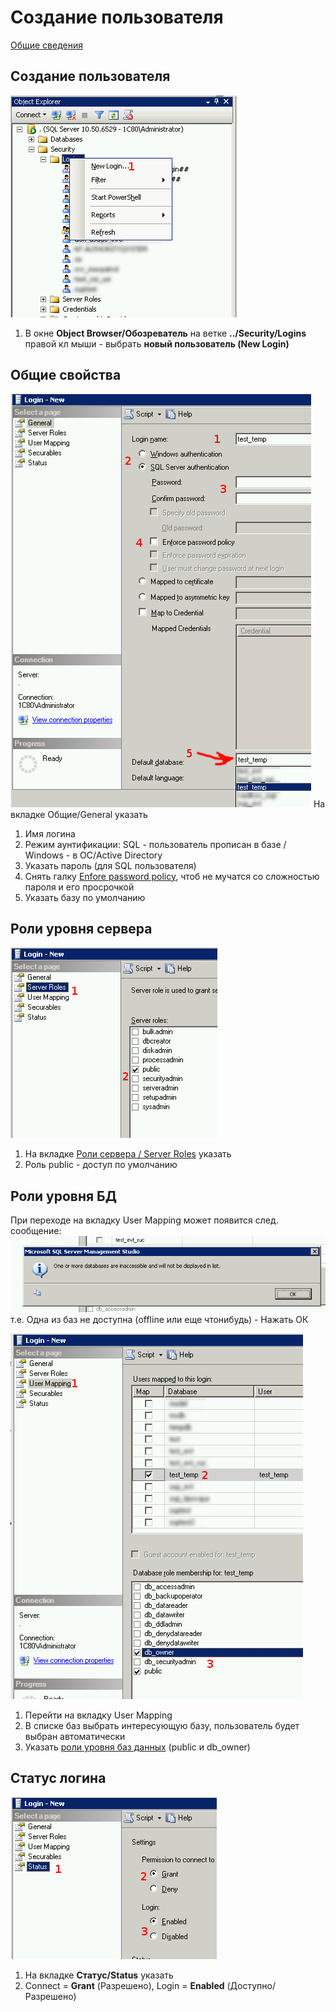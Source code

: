 Создание пользователя
=====================

[Общие сведения](https://docs.microsoft.com/ru-ru/sql/relational-databases/security/authentication-access/getting-started-with-database-engine-permissions)

Создание пользователя
---------------------
![alt](https://github.com/gochaorg/mssql-manual/raw/master/images/create-login/05.png)
1. В окне **Object Browser/Обозреватель** на ветке **../Security/Logins** правой кл мыши - выбрать **новый пользователь (New Login)**

Общие свойства
--------------
![alt](https://github.com/gochaorg/mssql-manual/raw/master/images/create-login/06.png)
На вкладке Общие/General указать
1. Имя логина
2. Режим аунтификации: SQL - пользователь прописан в базе / Windows - в ОС/Active Directory
3. Указать пароль (для SQL пользователя)
4. Снять галку [Enfore password policy](https://docs.microsoft.com/ru-ru/sql/relational-databases/security/password-policy), чтоб не мучатся со сложностью пароля и его просрочкой
5. Указать базу по умолчанию

Роли уровня сервера
-------------------
![alt](https://github.com/gochaorg/mssql-manual/raw/master/images/create-login/07.png)
1. На вкладке [Роли сервера / Server Roles](https://docs.microsoft.com/ru-ru/sql/relational-databases/security/authentication-access/server-level-roles) указать
2. Роль public - доступ по умолчанию

Роли уровня БД
--------------
При переходе на вкладку User Mapping  может появится след. сообщение:
![alt](https://github.com/gochaorg/mssql-manual/raw/master/images/create-login/08.png)
т.е. Одна из баз не доступна (offline или еще чтонибудь) - Нажать ОК

![alt](https://github.com/gochaorg/mssql-manual/raw/master/images/create-login/09.png)
1. Перейти на вкладку User Mapping
2. В списке баз выбрать интересующую базу, пользователь будет выбран автоматически
3. Указать [роли уровня баз данных](https://docs.microsoft.com/ru-ru/sql/relational-databases/security/authentication-access/database-level-roles) (public и db_owner)

Статус логина
-------------
![alt](https://github.com/gochaorg/mssql-manual/raw/master/images/create-login/10.png)
1. На вкладке **Статус/Status** указать
2. Сonnect = **Grant** (Разрешено), Login = **Enabled** (Доступно/Разрешено)
